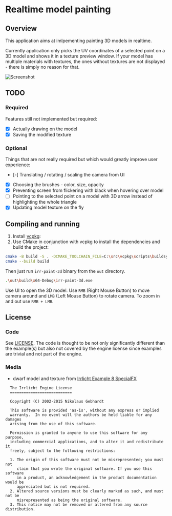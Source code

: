 # Realtime model painting

## Overview

This application aims at imlpementing painting 3D models in realtime.

Currently application only picks the UV coordinates of a selected point on a 3D model and shows it in a texture preview window.
If your model has multiple materials with textures, the ones without textures are not displayed - there is simply no reason for that.

![Screenshot](https://raw.githubusercontent.com/shybovycha/irrPaint3D/master/media/screenshot3.png)

## TODO

### Required

Features still not implemented but required:

- [x] Actually drawing on the model
- [x] Saving the modified texture

### Optional

Things that are not really required but which would greatly improve user experience:

- [-] Translating / rotating / scaling the camera from UI
- [x] Choosing the brushes - color, size, opacity
- [x] Preventing screen from flickering with black when hovering over model
- [ ] Pointing to the selected point on a model with 3D arrow instead of highlighting the whole triangle
- [x] Updating model texture on the fly

## Compiling and running

1. Install [vcpkg](https://github.com/microsoft/vcpkg/):
2. Use CMake in conjunction with vcpkg to install the dependencies and build the project:

```bash
cmake -B build -S . -DCMAKE_TOOLCHAIN_FILE=C:\src\vcpkg\scripts\buildsystems\vcpkg.cmake
cmake --build build
```

Then just run `irr-paint-3d` binary from the `out` directory.

```bash
.\out\build\x64-Debug\irr-paint-3d.exe
```

Use UI to open the 3D model. Use `RMB` (Right Mouse Button) to move camera around and `LMB` (Left Mouse Button) to rotate camera.
To zoom in and out use `RMB + LMB`.

## License

### Code

See [LICENSE](LICENSE). The code is thought to be not only significantly different than the example(s) but also not covered by the engine license since examples are trivial and not part of the engine.

### Media

* dwarf model and texture from [Irrlicht Example 8 SpecialFX](http://irrlicht.sourceforge.net/docu/example008.html)

```
  The Irrlicht Engine License
  ===========================

  Copyright (C) 2002-2015 Nikolaus Gebhardt

  This software is provided 'as-is', without any express or implied
  warranty.  In no event will the authors be held liable for any damages
  arising from the use of this software.

  Permission is granted to anyone to use this software for any purpose,
  including commercial applications, and to alter it and redistribute it
  freely, subject to the following restrictions:

  1. The origin of this software must not be misrepresented; you must not
     claim that you wrote the original software. If you use this software
     in a product, an acknowledgement in the product documentation would be
     appreciated but is not required.
  2. Altered source versions must be clearly marked as such, and must not be
     misrepresented as being the original software.
  3. This notice may not be removed or altered from any source distribution.
```
